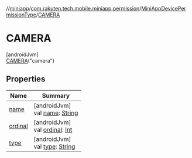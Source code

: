 //[miniapp](../../../../index.md)/[com.rakuten.tech.mobile.miniapp.permission](../../index.md)/[MiniAppDevicePermissionType](../index.md)/[CAMERA](index.md)

# CAMERA

[androidJvm]\
[CAMERA](index.md)("camera")

## Properties

| Name | Summary |
|---|---|
| [name](../../-mini-app-custom-permission-result/-a-l-l-o-w-e-d/index.md#-372974862%2FProperties%2F1451286739) | [androidJvm]<br>val [name](../../-mini-app-custom-permission-result/-a-l-l-o-w-e-d/index.md#-372974862%2FProperties%2F1451286739): [String](https://kotlinlang.org/api/latest/jvm/stdlib/kotlin/-string/index.html) |
| [ordinal](../../-mini-app-custom-permission-result/-a-l-l-o-w-e-d/index.md#-739389684%2FProperties%2F1451286739) | [androidJvm]<br>val [ordinal](../../-mini-app-custom-permission-result/-a-l-l-o-w-e-d/index.md#-739389684%2FProperties%2F1451286739): [Int](https://kotlinlang.org/api/latest/jvm/stdlib/kotlin/-int/index.html) |
| [type](../type.md) | [androidJvm]<br>val [type](../type.md): [String](https://kotlinlang.org/api/latest/jvm/stdlib/kotlin/-string/index.html) |
